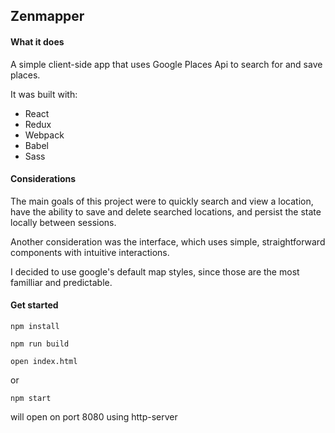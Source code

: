 Zenmapper
---

#### What it does

A simple client-side app that uses Google Places Api to search for and
save places.

It was built with:
+ React
+ Redux
+ Webpack
+ Babel
+ Sass

#### Considerations

The main goals of this project were to quickly search and view a
location, have the ability to save and delete searched locations, and
persist the state locally between sessions.

Another consideration was the interface, which uses simple,
straightforward components with intuitive interactions.

I decided to use google's default map styles, since those are the most
familliar and predictable.

#### Get started

`npm install`

`npm run build`

`open index.html`

or

`npm start`

will open on port 8080 using http-server

